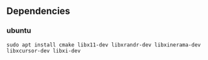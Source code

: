 
## Dependencies
### ubuntu
```
sudo apt install cmake libx11-dev libxrandr-dev libxinerama-dev libxcursor-dev libxi-dev
